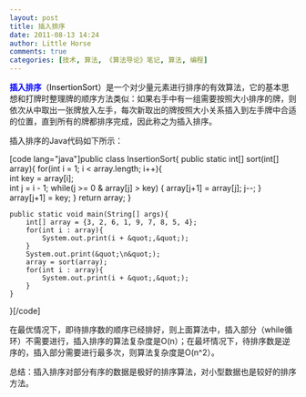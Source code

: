```yaml
---
layout: post
title: 插入排序
date: 2011-08-13 14:24
author: Little Horse
comments: true
categories: [技术, 算法, 《算法导论》笔记, 算法, 编程]
---
```

<span style="color: #0000ff;"><strong>插入排序</strong><span style="color: #000000;">（InsertionSort）</span></span>是一个对少量元素进行排序的有效算法，它的基本思想和打牌时整理牌的顺序方法类似：如果右手中有一组需要按照大小排序的牌，则依次从中取出一张牌放入左手，每次新取出的牌按照大小关系插入到左手牌中合适的位置，直到所有的牌都排序完成，因此称之为插入排序。

插入排序的Java代码如下所示：

<!--more-->

[code lang="java"]public class InsertionSort{
	public static int[] sort(int[] array){
		for(int i = 1; i &lt; array.length; i++){ 			                     
			int key = array[i]; 			                     
			int j = i - 1; 
			while(j &gt;= 0 &amp; array[j] &gt; key) {
		        array[j+1] = array[j];
				j--;
		    }
		    array[j+1] = key;
		}
		return array;
	}

	public static void main(String[] args){
		int[] array = {3, 2, 6, 1, 9, 7, 8, 5, 4};
		for(int i : array){
			System.out.print(i + &quot;,&quot;);
		}
		System.out.print(&quot;\n&quot;);
		array = sort(array);
		for(int i : array){
			System.out.print(i + &quot;,&quot;);
		}
	}
}[/code]

在最优情况下，即待排序数的顺序已经排好，则上面算法中，插入部分（while循环）不需要进行，插入排序的算法复杂度是O(n）；在最坏情况下，待排序数是逆序的，插入部分需要进行最多次，则算法复杂度是O(n^2）。

总结：插入排序对部分有序的数据是极好的排序算法，对小型数据也是较好的排序方法。
